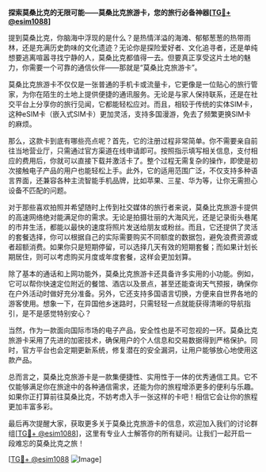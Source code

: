 **探索莫桑比克的无限可能——莫桑比克旅游卡，您的旅行必备神器[[TG💪+ @esim1088](https://t.me/s/esim1088)]**

提到莫桑比克，你脑海中浮现的是什么？是热情洋溢的海滩、郁郁葱葱的热带雨林，还是充满历史韵味的文化遗迹？无论你是探险爱好者、文化追寻者，还是单纯想要逃离喧嚣寻找宁静的人，莫桑比克都值得一去。但要真正享受这片土地的魅力，你需要一个可靠的通信伙伴——那就是“莫桑比克旅游卡”。

莫桑比克旅游卡不仅仅是一张普通的手机卡或流量卡，它更像是一位贴心的旅行管家，为你在陌生的土地上提供便捷的通讯服务。无论是与家人保持联系，还是在社交平台上分享你的旅行见闻，它都能轻松应对。而且，相较于传统的实体SIM卡，这种eSIM卡（嵌入式SIM卡）更加灵活，支持多国漫游，免去了频繁更换SIM卡的麻烦。

那么，这款卡到底有哪些亮点呢？首先，它的注册过程非常简单。你不需要亲自前往当地营业厅，只需通过官方渠道在线申请即可。按照指示填写相关信息，支付相应的费用后，你就可以直接下载并激活卡了。整个过程无需复杂的操作，即使是初次接触电子产品的用户也能轻松上手。此外，它的适用范围广泛，不仅支持多种语言界面，还兼容各种主流智能手机品牌，比如苹果、三星、华为等，让你无需担心设备不匹配的问题。

对于那些喜欢拍照并希望随时上传到社交媒体的旅行者来说，莫桑比克旅游卡提供的高速网络绝对能满足你的需求。无论是拍摄壮丽的大海风光，还是记录街头巷尾的市井生活，都能以最快的速度将照片发送给朋友或粉丝。而且，它还提供了灵活的套餐选择，你可以根据自己的实际需要购买不同额度的数据包，避免浪费资源或者超额消费。如果你只是短期停留，可以选择几天有效的短期套餐；而如果计划长期居住，则可以考虑购买月度或年度套餐，这样会更加划算。

除了基本的通话和上网功能外，莫桑比克旅游卡还具备许多实用的小功能。例如，它可以帮你快速定位附近的餐馆、酒店以及景点，甚至还能查询天气预报，确保你在户外活动时做好充分准备。另外，它还支持多国语言切换，方便来自世界各地的游客使用。想象一下，在异国他乡迷路时，只需轻轻一点就能获得清晰的导航指引，是不是感觉特别安心？

当然，作为一款面向国际市场的电子产品，安全性也是不可忽视的一环。莫桑比克旅游卡采用了先进的加密技术，确保用户的个人信息和交易数据得到严格保护。同时，官方平台也会定期更新系统，修复潜在的安全漏洞，让用户能够放心地使用这款产品。

总而言之，莫桑比克旅游卡是一款集便捷性、实用性于一体的优秀通信工具。它不仅能够满足你在旅途中的各种通信需求，还能为你的旅程增添更多的便利与乐趣。如果你正打算前往莫桑比克，不妨考虑入手一张这样的卡吧！相信它会让你的旅程更加丰富多彩。

最后再次提醒大家，获取更多关于莫桑比克旅游卡的信息，欢迎加入我们的讨论群组[[TG💪+ @esim1088](https://t.me/s/esim1088)]，这里有专业人士解答你的所有疑问。让我们一起开启一段难忘的莫桑比克之旅！

[[TG💪+ @esim1088](https://t.me/s/esim1088) ![Image](https://i.postimg.cc/4NQfJmqS/Snipaste-2025-05-13-00-14-12.png)]